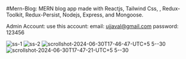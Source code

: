 #Mern-Blog: MERN blog app made with Reactjs, Tailwind Css, , Redux-Toolkit, Redux-Persist, Nodejs, Express, and Mongoose.

Admin Account: use this account: email: ujjaval@gmail.com password: 123456


![ss-1](https://github.com/ujjaval-parmar/MERN-Blog/assets/154329143/c7f40b9f-7e16-4b77-9a22-9ede6ff16ebb)
![ss-2](https://github.com/ujjaval-parmar/MERN-Blog/assets/154329143/f5e1c5a7-21a8-44ac-ab6e-5b40a800936b)
![scrollshot-2024-06-30T17-46-47-UTC+5 5--30](https://github.com/ujjaval-parmar/MERN-Blog/assets/154329143/d6269a45-9e83-4375-b6de-71ce3404e859)
![scrollshot-2024-06-30T17-47-21-UTC+5 5--30](https://github.com/ujjaval-parmar/MERN-Blog/assets/154329143/577ea2ff-52d9-428c-9db6-e4aa844c47aa)
